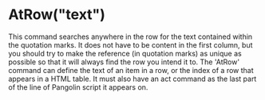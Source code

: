 # AtRow("text")  



This command searches anywhere in the row for the text contained within the quotation marks. It does not have to be content in the first column, but you should try to make the reference (in quotation marks) as unique as possible so that it will always find the row you intend it to.
The 'AtRow' command can define the text of an item in a row, or the index of a row that appears in a HTML
table. It must also have an act command as the last part of the line of Pangolin script it appears on.